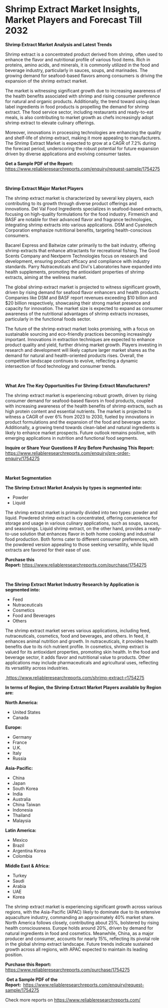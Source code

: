 <p><h1>Shrimp Extract Market Insights, Market Players and Forecast Till 2032</h1></p><p><strong>Shrimp Extract Market Analysis and Latest Trends</strong></p>
<p><p>Shrimp extract is a concentrated product derived from shrimp, often used to enhance the flavor and nutritional profile of various food items. Rich in proteins, amino acids, and minerals, it is commonly utilized in the food and beverage industry, particularly in sauces, soups, and marinades. The growing demand for seafood-based flavors among consumers is driving the expansion of the shrimp extract market.</p><p>The market is witnessing significant growth due to increasing awareness of the health benefits associated with shrimp and rising consumer preference for natural and organic products. Additionally, the trend toward using clean label ingredients in food products is propelling the demand for shrimp extract. The food service sector, including restaurants and ready-to-eat meals, is also contributing to market growth as chefs increasingly adopt shrimp extract to elevate culinary offerings.</p><p>Moreover, innovations in processing technologies are enhancing the quality and shelf-life of shrimp extract, making it more appealing to manufacturers. The Shrimp Extract Market is expected to grow at a CAGR of 7.2% during the forecast period, underscoring the robust potential for future expansion driven by diverse applications and evolving consumer tastes.</p></p>
<p><strong>Get a Sample PDF of the Report:&nbsp;</strong> <a href="https://www.reliableresearchreports.com/enquiry/request-sample/1754275?utm_campaign=2197&utm_medium=2&utm_source=Github&utm_content=ia&utm_term=14022025&utm_id=shrimp-extract">https://www.reliableresearchreports.com/enquiry/request-sample/1754275</a></p>
<p>&nbsp;</p>
<p><strong>Shrimp Extract Major Market Players</strong></p>
<p><p>The shrimp extract market is characterized by several key players, each contributing to its growth through diverse product offerings and innovations. Del Val Food Ingredients specializes in seafood-based extracts, focusing on high-quality formulations for the food industry. Firmenich and BASF are notable for their advanced flavor and fragrance technologies, integrating shrimp extracts into various applications. DSM and Cyanotech Corporation emphasize nutritional benefits, targeting health-conscious consumers.</p><p>Bacarel Express and Baitwize cater primarily to the bait industry, offering shrimp extracts that enhance attractants for recreational fishing. The Good Scents Company and Nextperm Technologies focus on research and development, ensuring product efficacy and compliance with industry standards. Parry Nutraceuticals and Divi's Laboratories have expanded into health supplements, promoting the antioxidant properties of shrimp extracts, aiming at the wellness market.</p><p>The global shrimp extract market is projected to witness significant growth, driven by rising demand for seafood flavor enhancers and health products. Companies like DSM and BASF report revenues exceeding $10 billion and $20 billion respectively, showcasing their strong market presence and capacity for innovation. The market size is expected to expand as consumer awareness of the nutritional advantages of shrimp extracts increases, particularly in the functional foods sector.</p><p>The future of the shrimp extract market looks promising, with a focus on sustainable sourcing and eco-friendly practices becoming increasingly important. Innovations in extraction techniques are expected to enhance product quality and yield, further driving market growth. Players investing in research and development will likely capture larger market shares as the demand for natural and health-oriented products rises. Overall, the competitive landscape continues to evolve, reflecting a dynamic intersection of food technology and consumer trends.</p></p>
<p>&nbsp;</p>
<p><strong>What Are The Key Opportunities For Shrimp Extract Manufacturers?</strong></p>
<p><p>The shrimp extract market is experiencing robust growth, driven by rising consumer demand for seafood-based flavors in food products, coupled with increasing awareness of the health benefits of shrimp extracts, such as high protein content and essential nutrients. The market is projected to witness a CAGR of over 6% from 2023 to 2030, fueled by innovations in product formulations and the expansion of the food and beverage sector. Additionally, a growing trend towards clean-label and natural ingredients is likely to enhance market prospects. Future outlook remains positive, with emerging applications in nutrition and functional food segments.</p></p>
<p><strong>Inquire or Share Your Questions If Any Before Purchasing This Report:</strong> <a href="https://www.reliableresearchreports.com/enquiry/pre-order-enquiry/1754275?utm_campaign=2197&utm_medium=2&utm_source=Github&utm_content=ia&utm_term=14022025&utm_id=shrimp-extract">https://www.reliableresearchreports.com/enquiry/pre-order-enquiry/1754275</a></p>
<p>&nbsp;</p>
<p><strong>Market Segmentation</strong></p>
<p><strong>The Shrimp Extract Market Analysis by types is segmented into:</strong></p>
<p><ul><li>Powder</li><li>Liquid</li></ul></p>
<p><p>The shrimp extract market is primarily divided into two types: powder and liquid. Powdered shrimp extract is concentrated, offering convenience for storage and usage in various culinary applications, such as soups, sauces, and seasonings. Liquid shrimp extract, on the other hand, provides a ready-to-use solution that enhances flavor in both home cooking and industrial food production. Both forms cater to different consumer preferences, with the powdered version appealing to those seeking versatility, while liquid extracts are favored for their ease of use.</p></p>
<p><strong>Purchase this Report:&nbsp;</strong><a href="https://www.reliableresearchreports.com/purchase/1754275?utm_campaign=2197&utm_medium=2&utm_source=Github&utm_content=ia&utm_term=14022025&utm_id=shrimp-extract">https://www.reliableresearchreports.com/purchase/1754275</a></p>
<p>&nbsp;</p>
<p><strong>The Shrimp Extract Market Industry Research by Application is segmented into:</strong></p>
<p><ul><li>Feed</li><li>Nutraceuticals</li><li>Cosmetics</li><li>Food and Beverages</li><li>Others</li></ul></p>
<p><p>The shrimp extract market serves various applications, including feed, nutraceuticals, cosmetics, food and beverages, and others. In feed, it enhances animal nutrition and growth. In nutraceuticals, it provides health benefits due to its rich nutrient profile. In cosmetics, shrimp extract is valued for its antioxidant properties, promoting skin health. In the food and beverage sector, it adds flavor and nutritional value to products. Other applications may include pharmaceuticals and agricultural uses, reflecting its versatility across industries.</p></p>
<p><a href="https://www.reliableresearchreports.com/shrimp-extract-r1754275?utm_campaign=2197&utm_medium=2&utm_source=Github&utm_content=ia&utm_term=14022025&utm_id=shrimp-extract">&nbsp;https://www.reliableresearchreports.com/shrimp-extract-r1754275</a></p>
<p><strong>In terms of Region, the Shrimp Extract Market Players available by Region are:</strong></p>
<p>
    <p> <strong> North America: </strong>
        <ul>
            <li>United States</li>
            <li>Canada</li>
        </ul>
        </p> 
    <p> <strong> Europe: </strong>
        <ul>
            <li>Germany</li>
            <li>France</li>
            <li>U.K.</li>
            <li>Italy</li>
            <li>Russia</li>
        </ul>
        </p> 
    <p> <strong> Asia-Pacific: </strong>
        <ul>
            <li>China</li>
            <li>Japan</li>
            <li>South Korea</li>
            <li>India</li>
            <li>Australia</li>
            <li>China Taiwan</li>
            <li>Indonesia</li>
            <li>Thailand</li>
            <li>Malaysia</li>
        </ul>
        </p> 
    <p> <strong> Latin America: </strong>
        <ul>
            <li>Mexico</li>
            <li>Brazil</li>
            <li>Argentina Korea</li>
            <li>Colombia</li>
        </ul>
        </p> 
    <p> <strong> Middle East & Africa: </strong>
        <ul>
            <li>Turkey</li>
            <li>Saudi</li>
            <li>Arabia</li>
            <li>UAE</li>
            <li>Korea</li>
        </ul>
    </p>
    </p>
<p><p>The shrimp extract market is experiencing significant growth across various regions, with the Asia-Pacific (APAC) likely to dominate due to its extensive aquaculture industry, commanding an approximately 40% market share. North America follows closely, contributing about 25%, bolstered by rising health consciousness. Europe holds around 20%, driven by demand for natural ingredients in food and cosmetics. Meanwhile, China, as a major producer and consumer, accounts for nearly 15%, reflecting its pivotal role in the global shrimp extract landscape. Future trends indicate sustained growth across all regions, with APAC expected to maintain its leading position.</p></p>
<p><strong>Purchase this Report: </strong><a href="https://www.reliableresearchreports.com/purchase/1754275?utm_campaign=2197&utm_medium=2&utm_source=Github&utm_content=ia&utm_term=14022025&utm_id=shrimp-extract">https://www.reliableresearchreports.com/purchase/1754275</a></p>
<p>&nbsp;<strong>Get a Sample PDF of the Report:&nbsp;&nbsp;</strong><a href="https://www.reliableresearchreports.com/enquiry/request-sample/1754275?utm_campaign=2197&utm_medium=2&utm_source=Github&utm_content=ia&utm_term=14022025&utm_id=shrimp-extract">https://www.reliableresearchreports.com/enquiry/request-sample/1754275</a></p>
<p><strong></strong></p>
<p>Check more reports on <a href="https://www.reliableresearchreports.com/?utm_campaign=2197&utm_medium=2&utm_source=Github&utm_content=ia&utm_term=14022025&utm_id=shrimp-extract">https://www.reliableresearchreports.com/</a></p>